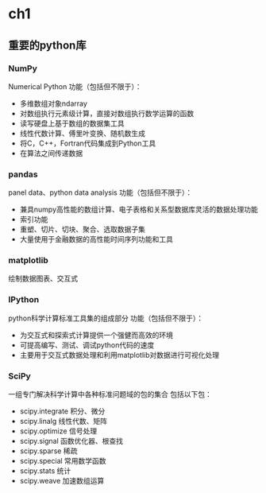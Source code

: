 # ch1
## 重要的python库
### NumPy
Numerical Python
功能（包括但不限于）：
* 多维数组对象ndarray
* 对数组执行元素级计算，直接对数组执行数学运算的函数
* 读写硬盘上基于数组的数据集工具
* 线性代数计算、傅里叶变换、随机数生成
* 将C，C++，Fortran代码集成到Python工具
* 在算法之间传递数据
### pandas
panel data、python data analysis
功能（包括但不限于）：
* 兼具numpy高性能的数组计算、电子表格和关系型数据库灵活的数据处理功能
* 索引功能
* 重塑、切片、切块、聚合、选取数据子集
* 大量使用于金融数据的高性能时间序列功能和工具
### matplotlib
绘制数据图表、交互式
### IPython
python科学计算标准工具集的组成部分
功能（包括但不限于）：
* 为交互式和探索式计算提供一个强健而高效的环境
* 可提高编写、测试、调试python代码的速度
* 主要用于交互式数据处理和利用matplotlib对数据进行可视化处理
### SciPy
一组专门解决科学计算中各种标准问题域的包的集合
包括以下包：
- scipy.integrate 积分、微分
- scipy.linalg    线性代数、矩阵
- scipy.optimize  信号处理
- scipy.signal    函数优化器、根查找
- scipy.sparse    稀疏
- scipy.special   常用数学函数
- scipy.stats     统计
- scipy.weave     加速数组运算
